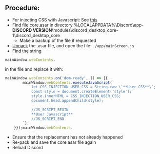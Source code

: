 ## Procedure: 
- For injecting CSS with Javascript: See [this](https://gist.github.com/ebith/fa0381b8b386c349da4dd474957791f9)
- Find file core.asar in directory %LOCALAPPDATA%\Discord\app-**DISCORD VERSION**\modules\discord_desktop_core-1\discord_desktop_core
  - Make a backup of the file if requested
- [Unpack](https://github.com/electron/asar) the .asar file, and open the file: `./app/mainScreen.js`
- Find the string
```js 
mainWindow.webContents.
``` 
in the file and replace it with:
```js
mainWindow.webContents.on('dom-ready', () => {{
        mainWindow.webContents.executeJavaScript(`
            let CSS_INJECTION_USER_CSS = String.raw \`**User CSS**\`;  
            const style = document.createElement('style');  
            style.innerHTML = CSS_INJECTION_USER_CSS;  
            document.head.appendChild(style);  
              
            //JS_SCRIPT_BEGIN 
            **User Javascript**
            //JS_SCRIPT_END 
        `);
    }});mainWindow.webContents.
```
  - Ensure that the replacement has not already happened
- Re-pack and save the core.asar file again
- Reload Discord

